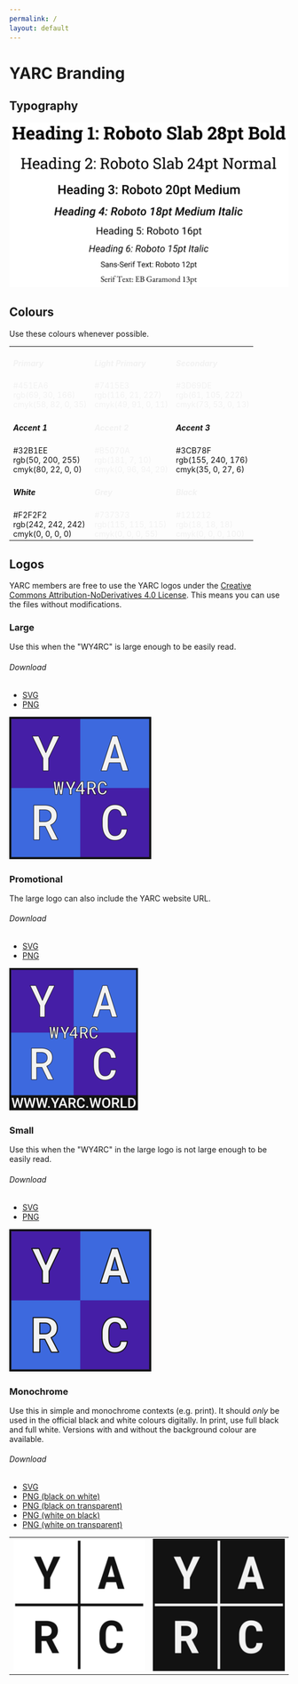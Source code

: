 ```yaml
---
permalink: /
layout: default
---
```


# YARC Branding

## Typography

<img id="type" src="img/type.png" alt="typography">

## Colours

Use these colours whenever possible.

<table id="colours">
    <tr>
        <td style="background: url(img/colours/primary.png); color: #f2f2f2;">
            <h5>Primary</h5>
            #451EA6 <br>
            rgb(69, 30, 166) <br>
            cmyk(58, 82, 0, 35)
        </td>
        <td style="background: url(img/colours/lightprimary.png); color: #f2f2f2;">
            <h5>Light Primary</h5>
            #7415E3 <br>
            rgb(116, 21, 227) <br>
            cmyk(49, 91, 0, 11)
        </td>
        <td style="background: url(img/colours/secondary.png); color: #f2f2f2;">
            <h5>Secondary</h5>
            #3D69DE <br>
            rgb(61, 105, 222) <br>
            cmyk(73, 53, 0, 13)
        </td>
    </tr>
    <tr>
        <td style="background: url(img/colours/accent1.png); color: #121212;">
            <h5>Accent 1</h5>
            #32B1EE <br>
            rgb(50, 200, 255) <br>
            cmyk(80, 22, 0, 0)
        </td>
        <td style="background: url(img/colours/accent2.png); color: #f2f2f2;">
            <h5>Accent 2</h5>
            #B5070A <br>
            rgb(181, 7, 10) <br>
            cmyk(0, 96, 94, 29)
        </td>
        <td style="background: url(img/colours/accent3.png); color: #121212;">
            <h5>Accent 3</h5>
            #3CB78F <br>
            rgb(155, 240, 176) <br>
            cmyk(35, 0, 27, 6)
        </td>
    </tr>
    <tr>
        <td style="background: url(img/colours/white.png); color: #121212;">
            <h5>White</h5>
            #F2F2F2 <br>
            rgb(242, 242, 242) <br>
            cmyk(0, 0, 0, 0)
        </td>
        <td style="background: url(img/colours/grey.png); color: #f2f2f2;">
            <h5>Grey</h5>
            #737373 <br>
            rgb(115, 115, 115) <br>
            cmyk(0, 0, 0, 55)
        </td>
        <td style="background: url(img/colours/black.png); color: #f2f2f2;">
            <h5>Black</h5>
            #121212 <br>
            rgb(18, 18, 18) <br>
            cmyk(0, 0, 0, 100)
        </td>
    </tr>
</table>

## Logos

YARC members are free to use the YARC logos under the [Creative Commons Attribution-NoDerivatives 4.0 License](https://creativecommons.org/licenses/by-nd/4.0/). This means you can use the files without modifications.

### Large

Use this when the "WY4RC" is large enough to be easily read.

###### Download
* [SVG](svg/yarc-logo.svg)
* [PNG](png/yarc-logo.png)

![Large Logo](img/logos/yarc-logo.png)

### Promotional

The large logo can also include the YARC website URL.

###### Download
* [SVG](svg/yarc-logo-promo.svg)
* [PNG](png/yarc-logo-promo.png)

![Promotional Logo](img/logos/yarc-logo-promo.png)

### Small

Use this when the "WY4RC" in the large logo is not large enough to be easily read.

###### Download
* [SVG](svg/yarc-logo-small.svg) 
* [PNG](png/yarc-logo-sm.png)

![Small Logo](img/logos/yarc-logo-sm.png)

### Monochrome

Use this in simple and monochrome contexts (e.g. print). It should *only* be used in the official black and white colours digitally. In print, use full black and full white. Versions with and without
the background colour are available.

###### Download
* [SVG](svg/yarc-logo-bw.svg)
* [PNG (black on white)](png/yarc-logo-bw.png)
* [PNG (black on transparent)](png/yarc-logo-b-nobg.png)
* [PNG (white on black)](png/yarc-logo-wb.png)
* [PNG (white on transparent)](png/yarc-logo-w-nobg.png)

<table>
    <tr>
        <td>
            <img src="img/logos/yarc-logo-bw.png">
        </td>
        <td>
            <img src="img/logos/yarc-logo-wb.png">
        </td>
    </tr>
</table>
